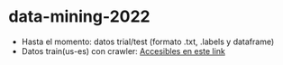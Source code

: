 # data-mining-2022

* Hasta el momento: datos trial/test (formato .txt, .labels y dataframe)
* Datos train(us-es) con crawler:  [Accesibles en este link](https://drive.google.com/file/d/17XBnKpcX68INZh1E_z5hezvS4FGL1S_o/view?usp=sharing)
